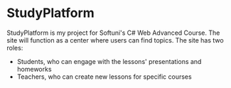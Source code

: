 # StudyPlatform
StudyPlatform is my project for Softuni's C# Web Advanced Course. 
The site will function as a center where users can find topics.
The site has two roles:
  - Students, who can engage with the lessons' presentations and homeworks
  - Teachers, who can create new lessons for specific courses
